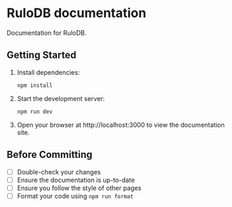 # RuloDB documentation

Documentation for RuloDB.

## Getting Started

1. Install dependencies:
    ```shell
    npm install
    ```
2. Start the development server:
    ```shell
    npm run dev
    ```
3. Open your browser at http://localhost:3000 to view the documentation site.

## Before Committing

- [ ] Double-check your changes
- [ ] Ensure the documentation is up-to-date
- [ ] Ensure you follow the style of other pages
- [ ] Format your code using `npm run format`
